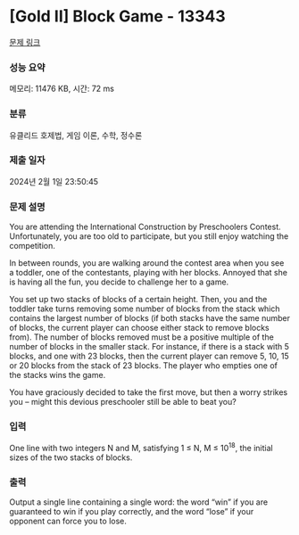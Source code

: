 # [Gold II] Block Game - 13343 

[문제 링크](https://www.acmicpc.net/problem/13343) 

### 성능 요약

메모리: 11476 KB, 시간: 72 ms

### 분류

유클리드 호제법, 게임 이론, 수학, 정수론

### 제출 일자

2024년 2월 1일 23:50:45

### 문제 설명

<p>You are attending the International Construction by Preschoolers Contest. Unfortunately, you are too old to participate, but you still enjoy watching the competition.</p>

<p>In between rounds, you are walking around the contest area when you see a toddler, one of the contestants, playing with her blocks. Annoyed that she is having all the fun, you decide to challenge her to a game.</p>

<p>You set up two stacks of blocks of a certain height. Then, you and the toddler take turns removing some number of blocks from the stack which contains the largest number of blocks (if both stacks have the same number of blocks, the current player can choose either stack to remove blocks from). The number of blocks removed must be a positive multiple of the number of blocks in the smaller stack. For instance, if there is a stack with 5 blocks, and one with 23 blocks, then the current player can remove 5, 10, 15 or 20 blocks from the stack of 23 blocks. The player who empties one of the stacks wins the game.</p>

<p>You have graciously decided to take the first move, but then a worry strikes you – might this devious preschooler still be able to beat you?</p>

### 입력 

 <p>One line with two integers N and M, satisfying 1 ≤ N, M ≤ 10<sup>18</sup>, the initial sizes of the two stacks of blocks.</p>

### 출력 

 <p>Output a single line containing a single word: the word “win” if you are guaranteed to win if you play correctly, and the word “lose” if your opponent can force you to lose.</p>


